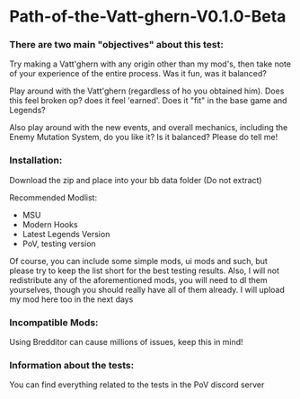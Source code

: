 # Path-of-the-Vatt-ghern-V0.1.0-Beta

### There are two main "objectives" about this test:

Try making a Vatt'ghern with any origin other than my mod's, then take note of your experience of the entire process. Was it fun, was it balanced?

Play around with the Vatt'ghern (regardless of ho you obtained him). Does this feel broken op? does it feel 'earned'. Does it "fit" in the base game and Legends?

Also play around with the new events, and overall mechanics, including the Enemy Mutation System, do you like it? Is it balanced? Please do tell me!


### Installation:

Download the zip and place into your bb data folder (Do not extract)

Recommended Modlist:
* MSU
* Modern Hooks
* Latest Legends Version
* PoV, testing version

Of course, you can include some simple mods, ui mods and such, but please try to keep the list short for the best testing results. Also, I will not redistribute any of the aforementioned mods, you will need to dl them yourselves, though you should really have all of them already. I will upload my mod here too in the next days 

### Incompatible Mods:
Using Bredditor can cause millions of issues, keep this in mind!


### Information about the tests:
You can find everything related to the tests in the PoV discord server
